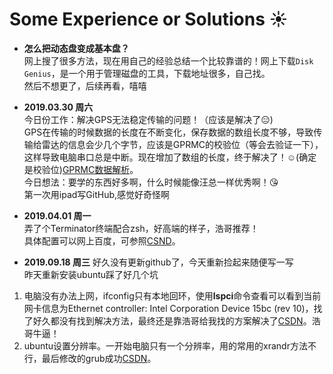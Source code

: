 # Some Experience or Solutions :sunny: 
- __怎么把动态盘变成基本盘？__   
网上搜了很多方法，现在用自己的经验总结一个比较靠谱的！网上下载`Disk Genius`，是一个用于管理磁盘的工具，下载地址很多，自己找。    
然后不想更了，后续再看，嘻嘻

- __2019.03.30 周六__    
今日份工作：解决GPS无法稳定传输的问题！（应该是解决了:expressionless:)  
GPS在传输的时候数据的长度在不断变化，保存数据的数组长度不够，导致传输给雷达的信息会少几个字节，应该是GPRMC的校验位（等会去验证一下），这样导致电脑串口总是中断。现在增加了数组的长度，终于解决了！:relaxed:(确定是校验位)[GPRMC数据解析](https://www.cnblogs.com/roger0212/p/4436744.html)。  
今日想法：要学的东西好多啊，什么时候能像汪总一样优秀啊！:kissing_heart:  
第一次用ipad写GitHub,感觉好奇怪啊
- __2019.04.01 周一__    
弄了个Terminator终端配合zsh，好高端的样子，浩哥推荐！  
具体配置可以网上百度，可参照[CSND](https://blog.csdn.net/xungjhj/article/details/69377812)。 
- __2019.09.18 周三__
好久没有更新github了，今天重新捡起来随便写一写  
昨天重新安装ubuntu踩了好几个坑  
1. 电脑没有办法上网，ifconfig只有本地回环，使用**lspci**命令查看可以看到当前网卡信息为Ethernet controller: Intel Corporation Device 15bc (rev 10)，找了好久都没有找到解决方法，最终还是靠浩哥给我找的方案解决了[CSDN](https://blog.csdn.net/champwang/article/details/85244990?tdsourcetag=s_pctim_aiomsg)。浩哥牛逼！
2. ubuntu设置分辨率。一开始电脑只有一个分辨率，用的常用的xrandr方法不行，最后修改的grub成功[CSDN](https://blog.csdn.net/xj626852095/article/details/47703565)。


